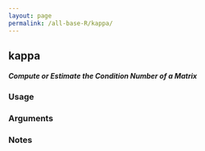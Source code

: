 ```yaml
---
layout: page
permalink: /all-base-R/kappa/
---
```


## __kappa__

#### _Compute or Estimate the Condition Number of a Matrix_

### Usage

### Arguments

### Notes
